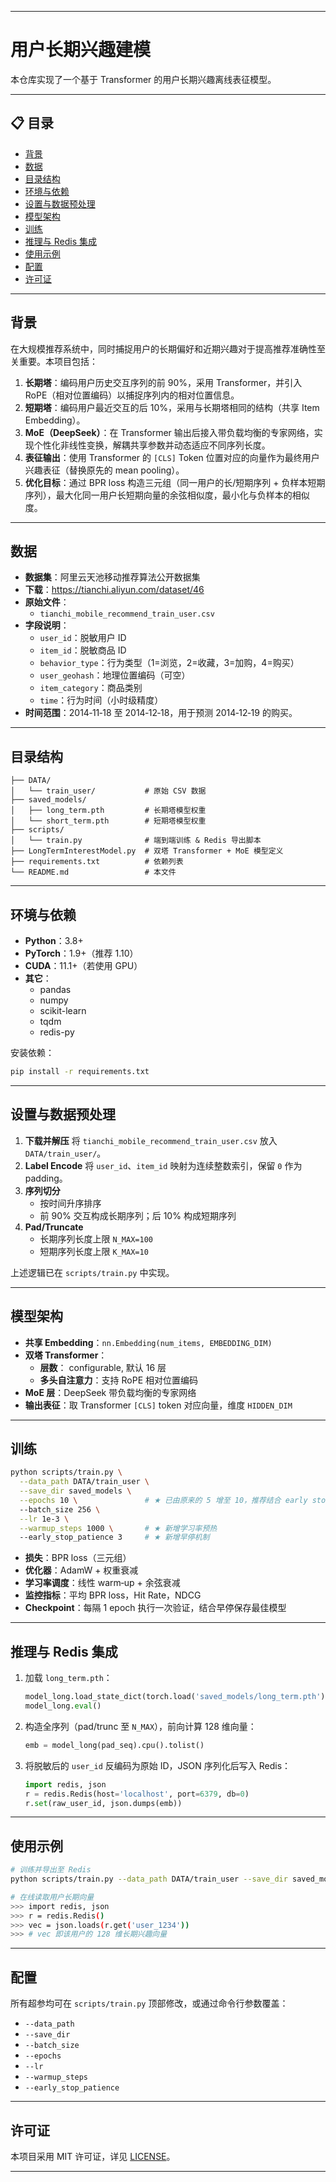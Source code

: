 
---

# 用户长期兴趣建模

本仓库实现了一个基于 Transformer 的用户长期兴趣离线表征模型。

---

## 📋 目录

- [背景](#背景)
- [数据](#数据)
- [目录结构](#目录结构)
- [环境与依赖](#环境与依赖)
- [设置与数据预处理](#设置与数据预处理)
- [模型架构](#模型架构)
- [训练](#训练)
- [推理与 Redis 集成](#推理与-redis-集成)
- [使用示例](#使用示例)
- [配置](#配置)
- [许可证](#许可证)

---

## 背景

在大规模推荐系统中，同时捕捉用户的长期偏好和近期兴趣对于提高推荐准确性至关重要。本项目包括：

1. **长期塔**：编码用户历史交互序列的前 90%，采用 Transformer，并引入 RoPE（相对位置编码）以捕捉序列内的相对位置信息。
2. **短期塔**：编码用户最近交互的后 10%，采用与长期塔相同的结构（共享 Item Embedding）。
3. **MoE（DeepSeek）**：在 Transformer 输出后接入带负载均衡的专家网络，实现个性化非线性变换，解耦共享参数并动态适应不同序列长度。
4. **表征输出**：使用 Transformer 的 `[CLS]` Token 位置对应的向量作为最终用户兴趣表征（替换原先的 mean pooling）。
5. **优化目标**：通过 BPR loss 构造三元组（同一用户的长/短期序列 + 负样本短期序列），最大化同一用户长短期向量的余弦相似度，最小化与负样本的相似度。

---

## 数据

- **数据集**：阿里云天池移动推荐算法公开数据集
- **下载**：https://tianchi.aliyun.com/dataset/46
- **原始文件**：
  - `tianchi_mobile_recommend_train_user.csv`
- **字段说明**：
  - `user_id`：脱敏用户 ID
  - `item_id`：脱敏商品 ID
  - `behavior_type`：行为类型（1=浏览，2=收藏，3=加购，4=购买）
  - `user_geohash`：地理位置编码（可空）
  - `item_category`：商品类别
  - `time`：行为时间（小时级精度）
- **时间范围**：2014‑11‑18 至 2014‑12‑18，用于预测 2014‑12‑19 的购买。

---

## 目录结构

```
├── DATA/                 
│   └── train_user/           # 原始 CSV 数据
├── saved_models/           
│   ├── long_term.pth         # 长期塔模型权重
│   └── short_term.pth        # 短期塔模型权重
├── scripts/              
│   └── train.py              # 端到端训练 & Redis 导出脚本
├── LongTermInterestModel.py  # 双塔 Transformer + MoE 模型定义
├── requirements.txt          # 依赖列表
└── README.md                 # 本文件
```

---

## 环境与依赖

- **Python**：3.8+
- **PyTorch**：1.9+（推荐 1.10）
- **CUDA**：11.1+（若使用 GPU）
- **其它**：
  - pandas
  - numpy
  - scikit-learn
  - tqdm
  - redis-py

安装依赖：

```bash
pip install -r requirements.txt
```

---

## 设置与数据预处理

1. **下载并解压**
   将 `tianchi_mobile_recommend_train_user.csv` 放入 `DATA/train_user/`。
2. **Label Encode**
   将 `user_id`、`item_id` 映射为连续整数索引，保留 `0` 作为 padding。
3. **序列切分**
   - 按时间升序排序
   - 前 90% 交互构成长期序列；后 10% 构成短期序列
4. **Pad/Truncate**
   - 长期序列长度上限 `N_MAX=100`
   - 短期序列长度上限 `K_MAX=10`

上述逻辑已在 `scripts/train.py` 中实现。

---

## 模型架构

- **共享 Embedding**：`nn.Embedding(num_items, EMBEDDING_DIM)`
- **双塔 Transformer**：
  - **层数**： configurable, 默认 16 层
  - **多头自注意力**：支持 RoPE 相对位置编码
- **MoE 层**：DeepSeek 带负载均衡的专家网络
- **输出表征**：取 Transformer `[CLS]` token 对应向量，维度 `HIDDEN_DIM`

---

## 训练

```bash
python scripts/train.py \
  --data_path DATA/train_user \
  --save_dir saved_models \
  --epochs 10 \               # ★ 已由原来的 5 增至 10，推荐结合 early stopping
  --batch_size 256 \
  --lr 1e-3 \
  --warmup_steps 1000 \       # ★ 新增学习率预热
  --early_stop_patience 3     # ★ 新增早停机制
```

- **损失**：BPR loss（三元组）
- **优化器**：AdamW + 权重衰减
- **学习率调度**：线性 warm‑up + 余弦衰减
- **监控指标**：平均 BPR loss，Hit Rate，NDCG
- **Checkpoint**：每隔 1 epoch 执行一次验证，结合早停保存最佳模型

---

## 推理与 Redis 集成

1. 加载 `long_term.pth`：
   ```python
   model_long.load_state_dict(torch.load('saved_models/long_term.pth'))
   model_long.eval()
   ```
2. 构造全序列（pad/trunc 至 `N_MAX`），前向计算 128 维向量：
   ```python
   emb = model_long(pad_seq).cpu().tolist()
   ```
3. 将脱敏后的 `user_id` 反编码为原始 ID，JSON 序列化后写入 Redis：
   ```python
   import redis, json
   r = redis.Redis(host='localhost', port=6379, db=0)
   r.set(raw_user_id, json.dumps(emb))
   ```

---

## 使用示例

```bash
# 训练并导出至 Redis
python scripts/train.py --data_path DATA/train_user --save_dir saved_models

# 在线读取用户长期向量
>>> import redis, json
>>> r = redis.Redis()
>>> vec = json.loads(r.get('user_1234'))
>>> # vec 即该用户的 128 维长期兴趣向量
```

---

## 配置

所有超参均可在 `scripts/train.py` 顶部修改，或通过命令行参数覆盖：

- `--data_path`
- `--save_dir`
- `--batch_size`
- `--epochs`
- `--lr`
- `--warmup_steps`
- `--early_stop_patience`

---

## 许可证

本项目采用 MIT 许可证，详见 [LICENSE](LICENSE)。

---

